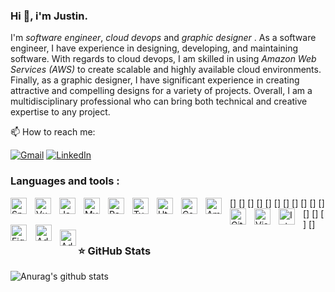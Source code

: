 ### Hi 👋, i'm Justin.

I'm *software engineer*, *cloud devops* and *graphic designer* .
As a software engineer, I have experience in designing, developing, and maintaining software. 
With regards to cloud devops, I am skilled in using *Amazon Web Services (AWS)* to create scalable and highly available cloud environments.
Finally, as a graphic designer, I have significant experience in creating attractive and compelling designs for a variety of projects.
Overall, I am a multidisciplinary professional who can bring both technical and creative expertise to any project.

📫 How to reach me:

[![Gmail](https://img.shields.io/badge/Gmail-D14836?style=for-the-badge&logo=gmail&logoColor=white)](justin.adjassem@gmail.com)
[![LinkedIn](https://img.shields.io/badge/linkedin-%230077B5.svg?style=for-the-badge&logo=linkedin&logoColor=white)](https://www.linkedin.com/in/yao-fiawomo-justin/)

### Languages and tools :

[<img align="left" width="26px" alt="Spring boot" src="https://cdn.jsdelivr.net/gh/devicons/devicon/icons/spring/spring-original.svg"  style="padding-right: 10px;" />]
[<img align="left" width="26px" alt="VueJs" src="https://cdn.jsdelivr.net/gh/devicons/devicon/icons/vuejs/vuejs-original.svg" style="padding-right: 10px;" />]
[<img align="left" width="26px" alt="Javascript" src="https://cdn.jsdelivr.net/gh/devicons/devicon/icons/javascript/javascript-original.svg" style="padding-right: 10px;" />]
[<img align="left" alt="MySQL" width="26px" src="https://cdn.jsdelivr.net/gh/devicons/devicon/icons/mysql/mysql-original.svg" style="padding-right:10px;" />]
[<img align="left" alt="PostgreSQL" width="26px" src="https://cdn.jsdelivr.net/gh/devicons/devicon/icons/postgresql/postgresql-original.svg" style="padding-right:10px;" />]
[<img align="left" width="26px" alt="Typescript" src="https://cdn.jsdelivr.net/gh/devicons/devicon/icons/typescript/typescript-original.svg"  style="padding-right: 10px;" />]
[<img align="left" width="26px" alt="Html 5" src="https://cdn.jsdelivr.net/gh/devicons/devicon/icons/html5/html5-original.svg" style="padding-right: 10px;" />]
[<img align="left" width="26px" alt="Css 3" src="https://cdn.jsdelivr.net/gh/devicons/devicon/icons/css3/css3-original.svg" style="padding-right: 10px;" />]
[<img align="left" width="26px" alt="Amazon Web Services" src="https://cdn.jsdelivr.net/gh/devicons/devicon/icons/amazonwebservices/amazonwebservices-original.svg" style="padding-right: 10px;" />]
[<img align="left" width="26px" alt="Git" src="https://cdn.jsdelivr.net/gh/devicons/devicon/icons/git/git-original.svg" style="padding-right: 10px;" />]
[<img align="left" width="26px" alt="Visual Studio Code" src="https://cdn.jsdelivr.net/gh/devicons/devicon/icons/vscode/vscode-original.svg" style="padding-right: 10px;" />]
[<img align="left" width="26px" alt="Intelij" src="https://cdn.jsdelivr.net/gh/devicons/devicon/icons/intellij/intellij-original.svg" style="padding-right: 10px;" />]
[<img align="left" width="26px" alt="Figma" src="https://cdn.jsdelivr.net/gh/devicons/devicon/icons/figma/figma-original.svg" style="padding-right: 11px;" />]
[<img align="left" width="26px" alt="Adobe Illustrator" src="https://cdn.jsdelivr.net/gh/devicons/devicon/icons/illustrator/illustrator-plain.svg" style="padding-right: 10px;" />]
[<img align="left" width="26px" alt="Adobe Photoshop" src="https://cdn.jsdelivr.net/gh/devicons/devicon/icons/photoshop/photoshop-plain.svg" />]

### ⭐ GitHub Stats
![Anurag's github stats](https://github-readme-stats.vercel.app/api?username=justinadjassem)

